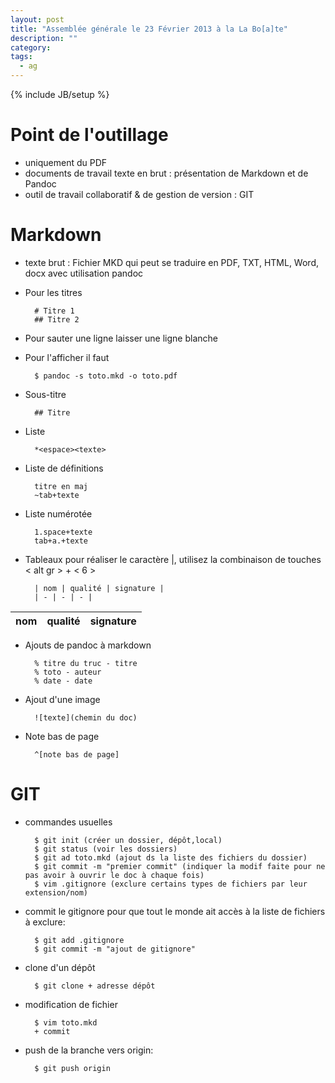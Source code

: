 ```yaml
---
layout: post
title: "Assemblée générale le 23 Février 2013 à la La Bo[a]te"
description: ""
category:
tags:
  - ag
---
```

{% include JB/setup %}

# Point de l'outillage

* uniquement du PDF
* documents de travail texte en brut : présentation de Markdown et de Pandoc
* outil de travail collaboratif & de gestion de version : GIT

# Markdown

* texte brut :
	Fichier MKD qui peut se traduire en PDF, TXT, HTML, Word, docx avec utilisation pandoc
* Pour les titres

		# Titre 1
		## Titre 2

* Pour sauter une ligne laisser une ligne blanche
* Pour l'afficher il faut

		$ pandoc -s toto.mkd -o toto.pdf

* Sous-titre

		## Titre

* Liste

		*<espace><texte>

* Liste de définitions

		titre en maj
		~tab+texte

* Liste numérotée

		1.space+texte
		tab+a.+texte

* Tableaux
	pour réaliser le caractère |, utilisez la combinaison de touches < alt gr > + < 6 >

		| nom | qualité | signature |
		| - | - | - |


| nom | qualité | signature |
| - | - | - |


* Ajouts de pandoc à markdown

		% titre du truc - titre
		% toto - auteur
		% date - date

* Ajout d'une image

		![texte](chemin du doc)

* Note bas de page

		^[note bas de page]

# GIT

* commandes usuelles

		$ git init (créer un dossier, dépôt,local)
		$ git status (voir les dossiers)
		$ git ad toto.mkd (ajout ds la liste des fichiers du dossier)
		$ git commit -m "premier commit" (indiquer la modif faite pour ne pas avoir à ouvrir le doc à chaque fois)
		$ vim .gitignore (exclure certains types de fichiers par leur extension/nom)

* commit le gitignore pour que tout le monde ait accès à la liste de fichiers à exclure:

		$ git add .gitignore
		$ git commit -m "ajout de gitignore"

* clone d'un dépôt

		$ git clone + adresse dépôt

* modification de fichier

		$ vim toto.mkd
		+ commit

* push de la branche vers origin:

		$ git push origin

